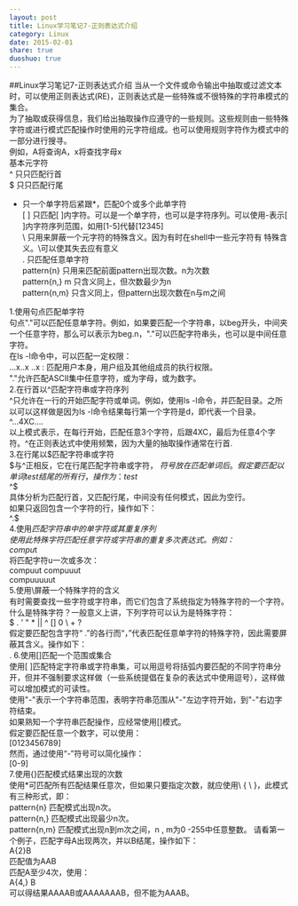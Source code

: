 ```yaml
---
layout: post
title: Linux学习笔记7-正则表达式介绍
category: Linux
date: 2015-02-01
share: true
duoshuo: true
---
```

##Linux学习笔记7-正则表达式介绍
当从一个文件或命令输出中抽取或过滤文本时，可以使用正则表达式(RE)，正则表达式是一些特殊或不很特殊的字符串模式的集合。  
为了抽取或获得信息，我们给出抽取操作应遵守的一些规则。这些规则由一些特殊字符或进行模式匹配操作时使用的元字符组成。也可以使用规则字符作为模式中的一部分进行搜寻。  
例如，A将查询A，x将查找字母x    
基本元字符  
^ 只只匹配行首  
$ 只只匹配行尾  
* 只一个单字符后紧跟*，匹配0个或多个此单字符  
[ ] 只匹配[ ]内字符。可以是一个单字符，也可以是字符序列。可以使用-表示[ ]内字符序列范围，如用[1-5]代替[12345]  
\ 只用来屏蔽一个元字符的特殊含义。因为有时在shell中一些元字符有
特殊含义。\可以使其失去应有意义  
. 只匹配任意单字符  
pattern\{n\} 只用来匹配前面pattern出现次数。n为次数  
pattern\{n,\} m 只含义同上，但次数最少为n  
pattern\{n,m\} 只含义同上，但pattern出现次数在n与m之间  
  
1.使用句点匹配单字符  
句点"."可以匹配任意单字符。例如，如果要匹配一个字符串，以beg开头，中间夹一个任意字符，那么可以表示为beg.n，"."可以匹配字符串头，也可以是中间任意字符。  
在ls -l命令中，可以匹配一定权限：  
...x..x ..x  : 匹配用户本身，用户组及其他组成员的执行权限。  
"."允许匹配ASCII集中任意字符，或为字母，或为数字。  
2.在行首以^匹配字符串或字符序列  
^只允许在一行的开始匹配字符或单词。例如，使用ls -l命令，并匹配目录。之所以可以这样做是因为ls -l命令结果每行第一个字符是d，即代表一个目录。    
^...4XC....    
以上模式表示，在每行开始，匹配任意3个字符，后跟4XC，最后为任意4个字符。^在正则表达式中使用频繁，因为大量的抽取操作通常在行首.  
3.在行尾以$匹配字符串或字符    
$与^正相反，它在行尾匹配字符串或字符， $符号放在匹配单词后。假定要匹配以单词test结尾的所有行，操作为：  
test$  
^$  
具体分析为匹配行首，又匹配行尾，中间没有任何模式，因此为空行。  
如果只返回包含一个字符的行，操作如下：  
^.$  
4.使用*匹配字符串中的单字符或其重复序列    
使用此特殊字符匹配任意字符或字符串的重复多次表达式。例如：  
compu*t  
将匹配字符u一次或多次：  
compuut 
compuuut  
compuuuuut  
5.使用\屏蔽一个特殊字符的含义    
有时需要查找一些字符或字符串，而它们包含了系统指定为特殊字符的一个字符。什么是特殊字符？一般意义上讲，下列字符可以认为是特殊字符：  
$ . ' " * || ^ [] 0 \ + ?  
假定要匹配包含字符“ .”的各行而“，”代表匹配任意单字符的特殊字符，因此需要屏蔽其含义。操作如下：  
\.
6.使用[]匹配一个范围或集合    
使用[ ]匹配特定字符串或字符串集，可以用逗号将括弧内要匹配的不同字符串分开，但并不强制要求这样做（一些系统提倡在复杂的表达式中使用逗号），这样做可以增加模式的可读性。  
使用"-"表示一个字符串范围，表明字符串范围从"-"左边字符开始，到"-"右边字符结束。  
如果熟知一个字符串匹配操作，应经常使用[]模式。  
假定要匹配任意一个数字，可以使用：  
[0123456789]  
然而，通过使用“-”符号可以简化操作：  
[0-9]  
7.使用\{\}匹配模式结果出现的次数  
使用*可匹配所有匹配结果任意次，但如果只要指定次数，就应使用\ { \ }，此模式有三种形式，即：  
pattern\{n\} 匹配模式出现n次。  
pattern\{n,\} 匹配模式出现最少n次。  
pattern\{n,m} 匹配模式出现n到m次之间，n , m为0 -255中任意整数。
请看第一个例子，匹配字母A出现两次，并以B结尾，操作如下：  
A\{2\}B  
匹配值为AAB  
匹配A至少4次，使用：  
A\{4,\} B  
可以得结果AAAAB或AAAAAAAB，但不能为AAAB。  
